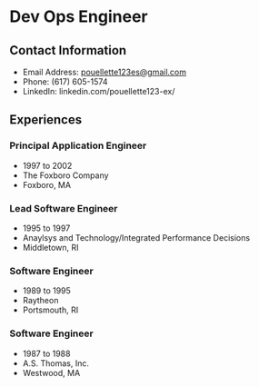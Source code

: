 # Dev Ops Engineer
## Contact Information

- Email Address: pouellette123es@gmail.com
- Phone: (617) 605-1574
- LinkedIn: linkedin.com/pouellette123-ex/

## Experiences

### Principal Application Engineer

- 1997 to 2002
- The Foxboro Company
- Foxboro, MA

### Lead Software Engineer

- 1995 to 1997
- Anaylsys and Technology/Integrated Performance Decisions
- Middletown, RI

### Software Engineer

- 1989 to 1995
- Raytheon
- Portsmouth, RI

### Software Engineer

- 1987 to 1988
- A.S. Thomas, Inc.
- Westwood, MA

